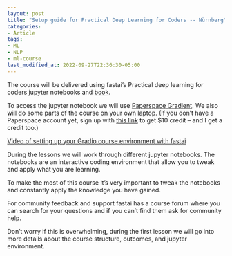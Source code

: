 ```yaml
---
layout: post
title: "Setup guide for Practical Deep Learning for Coders -- Nürnberg"
categories:
- Article
tags:
- ML
- NLP
- ml-course
last_modified_at: 2022-09-27T22:36:30-05:00
---
```


The course will be delivered using fastai’s Practical deep learning for coders jupyter notebooks and [book](https://course.fast.ai/Resources/book.html).

To access the jupyter notebook we will use [Paperspace Gradient](https://www.paperspace.com/gradient/notebooks). We also will do some parts of the course on your own laptop. (If you don’t have a Paperspace account yet, sign up with [this link](https://console.paperspace.com/signup?R=32ZXA7C) to get $10 credit – and I get a credit too.)

[Video of setting up your Gradio course environment with fastai](https://youtu.be/tlkxhbGJW9U)

During the lessons we will work through different jupyter notebooks. The notebooks are an interactive coding environment that allow you to tweak and apply what you are learning.

To make the most of this course it’s very important to tweak the notebooks and constantly apply the knowledge you have gained.

For community feedback and support fastai has a course forum where you can search for your questions and if you can’t find them ask for community help.

Don’t worry if this is overwhelming, during the first lesson we will go into more details about the course structure, outcomes, and jupyter environment.

